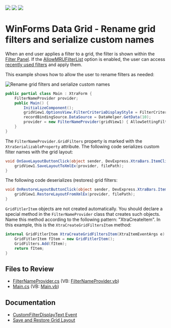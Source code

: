 <!-- default badges list -->
![](https://img.shields.io/endpoint?url=https://codecentral.devexpress.com/api/v1/VersionRange/128631455/21.1.3%2B)
[![](https://img.shields.io/badge/Open_in_DevExpress_Support_Center-FF7200?style=flat-square&logo=DevExpress&logoColor=white)](https://supportcenter.devexpress.com/ticket/details/T329217)
[![](https://img.shields.io/badge/📖_How_to_use_DevExpress_Examples-e9f6fc?style=flat-square)](https://docs.devexpress.com/GeneralInformation/403183)
<!-- default badges end -->

# WinForms Data Grid - Rename grid filters and serialize custom names

When an end user applies a filter to a grid, the filter is shown within the [Filter Panel](https://docs.devexpress.com/WindowsForms/1424/controls-and-libraries/data-grid/visual-elements/view-common-elements/filter-panel). If the [AllowMRUFilterList](https://docs.devexpress.com/WindowsForms/DevExpress.XtraGrid.Views.Base.ColumnViewOptionsFilter.AllowMRUFilterList) option is enabled, the user can access [recently used filters](https://docs.devexpress.com/WindowsForms/1448/controls-and-libraries/data-grid/visual-elements/view-common-elements/views-mru-(most-recently-used)-filter-list) and apply them.

This example shows how to allow the user to rename filters as needed:

![Rename grid filters and serialize custom names](https://raw.githubusercontent.com/DevExpress-Examples/how-to-set-custom-names-for-grid-filters-and-save-restore-these-names-with-a-grid-layout-t329217/21.1.3%2B/media/winforms-grid-custom-filter-names.gif)

```csharp
public partial class Main : XtraForm {
    FilterNameProvider provider;
    public Main() {
        InitializeComponent();
        gridView1.OptionsView.FilterCriteriaDisplayStyle = FilterCriteriaDisplayStyle.Text;
        recordBindingSource.DataSource = DataHelper.GetData(10);
        provider = new FilterNameProvider(gridView1) { AllowSettingFilterNames = true };
    }
}
```

The `FilterNameProvider.GridFilters` property is marked with the `XtraSerializableProperty` attribute. The following code serializes custom filter names with the grid layout:

```csharp
void OnSaveLayoutButtonClick(object sender, DevExpress.XtraBars.ItemClickEventArgs e) {
    gridView1.SaveLayoutToXmlEx(provider, filePath);
}
```

The following code deserializes (restores) grid filters:

```csharp
void OnRestoreLayoutButtonClick(object sender, DevExpress.XtraBars.ItemClickEventArgs e) {
    gridView1.RestoreLayoutFromXmlEx(provider, filePath);
}
```

`GridFitlerItem` objects are not created automatically. You should declare a special method in the `FilterNameProvider` class that creates such objects. Name this method according to the following pattern: "XtraCreate<PropertyName>Item". In this example, this is the `XtraCreateGridFiltersItem` method:

```csharp
internal GridFitlerItem XtraCreateGridFiltersItem(XtraItemEventArgs e) {
    GridFitlerItem fItem = new GridFitlerItem();
    GridFilters.Add(fItem);
    return fItem;
}
```


## Files to Review

* [FilterNameProvider.cs](./CS/WindowsApplication3/FilterNameProvider.cs) (VB: [FilterNameProvider.vb](./VB/WindowsApplication3/FilterNameProvider.vb))
* [Main.cs](./CS/WindowsApplication3/Main.cs) (VB: [Main.vb](./VB/WindowsApplication3/Main.vb))


## Documentation

* [CustomFilterDisplayText Event](https://docs.devexpress.com/WindowsForms/DevExpress.XtraGrid.Views.Base.ColumnView.CustomFilterDisplayText)
* [Save and Restore Grid Layout](https://docs.devexpress.com/WindowsForms/772/controls-and-libraries/data-grid/save-and-restore-layout)

